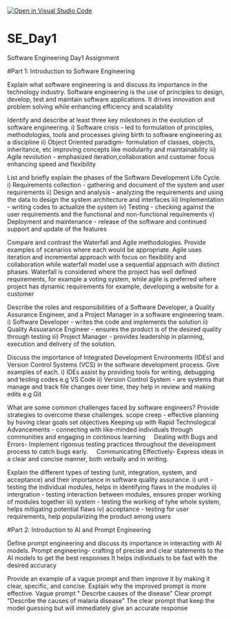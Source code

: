 [![Open in Visual Studio Code](https://classroom.github.com/assets/open-in-vscode-2e0aaae1b6195c2367325f4f02e2d04e9abb55f0b24a779b69b11b9e10269abc.svg)](https://classroom.github.com/online_ide?assignment_repo_id=18413969&assignment_repo_type=AssignmentRepo)
# SE_Day1
Software Engineering Day1 Assignment

#Part 1: Introduction to Software Engineering

Explain what software engineering is and discuss its importance in the technology industry. 
   Software engineering is the use of principles to design, develop, test and maintain software applications.
   It drives innovation and problem solving while enhancing efficiency and scalability 


Identify and describe at least three key milestones in the evolution of software engineering. 
  i) Software crisis - led to formulation of principles, methodologies, tools and processes giving birth to software engineering as a discipline 
  ii) Object Oriented paradigm- formulation of classes, objects, inheritance, etc improving concepts like modularity and maintainability
  iii) Agile revolution - emphasized iteration,collaboration and customer focus enhancing speed and flexibility

List and briefly explain the phases of the Software Development Life Cycle.
  i) Requirements collection - gathering and document of the system and user requirements 
  ii) Design and analysis - analyzing the requirements and using the data to design the system architecture and interfaces 
  iii) Implementation - writing codes to actualize the system 
  iv) Testing - checking against the user requirements and the functional and non-functional requirements 
  v) Deployment and maintenance - release of the software and continued support and update of the features


Compare and contrast the Waterfall and Agile methodologies. Provide examples of scenarios where each would be appropriate.
   Agile uses iteration and incremental approach with focus on flexibility and collaboration while waterfall model use a sequential approach with distinct phases.
   Waterfall is considered where the project has well defined requirements, for example a voting system, while agile is preferred where project has dynamic requirements for example, developing a website for a customer 


Describe the roles and responsibilities of a Software Developer, a Quality Assurance Engineer, and a Project Manager in a software engineering team.
  i) Software Developer - writes the code and implements the solution 
  ii) Quality Assuarance Engineer - ensures the product is of the desired quality through testing 
  iii) Project Manager - provides leadership in planning, execution and delivery of the solution. 


Discuss the importance of Integrated Development Environments (IDEs) and Version Control Systems (VCS) in the software development process. Give examples of each.
   i) IDEs assist by providing tools for writing, debugging and testing codes e.g VS Code
   ii) Version Control System - are systems that manage and track file changes over time, they help in review and making edits e.g Git 

What are some common challenges faced by software engineers? Provide strategies to overcome these challenges.
   scope creep - effective planning by hsving clear goals set objectives 
   Keeping up with Rapid Technological Advancements - connecting with like-minded individuals through communities and engaging in continous learning       
   Dealing with Bugs and Errors- Implement rigorous testing practices throughout the development process to catch bugs early.   
  Communicating Effectively- Express ideas in a clear and concise manner, both verbally and in writing.

Explain the different types of testing (unit, integration, system, and acceptance) and their importance in software quality assurance.
  i)  unit - testing the individual modules, helps in identifying flaws in the modules 
  ii) intergration - testing interaction between modules, ensures proper working of modules together 
  iii) system - testing the working of tyhe whole system, helps mitigating potential flaws 
  iv) acceptance - testing for user requirements, help popularizing the product among users 

#Part 2: Introduction to AI and Prompt Engineering


Define prompt engineering and discuss its importance in interacting with AI models.
 Prompt engineering- crafting of precise and clear statements to the AI models to get the best responses
 It helps individuals to be fast with the desired accuracy 


Provide an example of a vague prompt and then improve it by making it clear, specific, and concise. Explain why the improved prompt is more effective.
Vague prompt " Descrbe  causes of the disease"
Clear prompt "Describe the causes of malaria disease" 
The clear prompt that keep the model guessing but will immediately give an accurate response 
